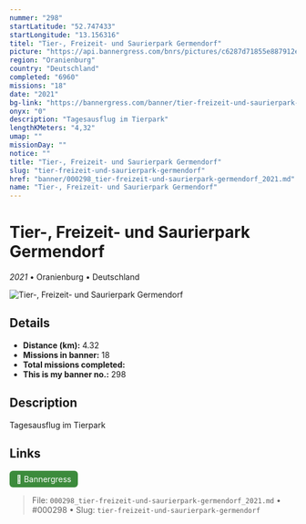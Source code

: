 ```yaml
---
nummer: "298"
startLatitude: "52.747433"
startLongitude: "13.156316"
titel: "Tier-, Freizeit- und Saurierpark Germendorf"
picture: "https://api.bannergress.com/bnrs/pictures/c6287d71855e887912e3b88b4b9a1fa4"
region: "Oranienburg"
country: "Deutschland"
completed: "6960"
missions: "18"
date: "2021"
bg-link: "https://bannergress.com/banner/tier-freizeit-und-saurierpark-germendorf-1377"
onyx: "0"
description: "Tagesausflug im Tierpark"
lengthKMeters: "4,32"
umap: ""
missionDay: ""
notice: ""
title: "Tier-, Freizeit- und Saurierpark Germendorf"
slug: "tier-freizeit-und-saurierpark-germendorf"
href: "banner/000298_tier-freizeit-und-saurierpark-germendorf_2021.md"
name: "Tier-, Freizeit- und Saurierpark Germendorf"
---
```

# Tier-, Freizeit- und Saurierpark Germendorf

*2021* • Oranienburg • Deutschland

![Tier-, Freizeit- und Saurierpark Germendorf](https://api.bannergress.com/bnrs/pictures/c6287d71855e887912e3b88b4b9a1fa4)



## Details
- **Distance (km):** 4.32
- **Missions in banner:** 18
- **Total missions completed:** 
- **This is my banner no.:** 298



## Description
Tagesausflug im Tierpark



## Links
<a href="https://bannergress.com/banner/tier-freizeit-und-saurierpark-germendorf-1377" target="_blank" style="display:inline-block;margin-right:8px;padding:6px 12px;background:#3c8b3c;color:#fff;text-decoration:none;border-radius:6px;">🔗 Bannergress</a>



> File: `000298_tier-freizeit-und-saurierpark-germendorf_2021.md` • #000298 • Slug: `tier-freizeit-und-saurierpark-germendorf`

